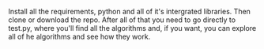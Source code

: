 Install all the requirements, python and all of it's intergrated libraries. Then clone or download the repo. After all of that you need to go directly to test.py, where you'll find all the algorithms and, if you want, you can explore all of he algorithms and see how they work. 
